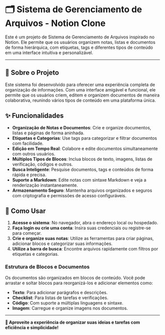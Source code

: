 # 🗂️ Sistema de Gerenciamento de Arquivos - Notion Clone

Este é um projeto de Sistema de Gerenciamento de Arquivos inspirado no Notion. Ele permite que os usuários organizem notas, listas e documentos de forma hierárquica, com etiquetas, tags e diferentes tipos de conteúdo em uma interface intuitiva e personalizável.

---

## 📌 Sobre o Projeto

Este sistema foi desenvolvido para oferecer uma experiência completa de organização de informações. Com uma interface amigável e funcional, ele permite que os usuários criem, editem e organizem documentos de maneira colaborativa, reunindo vários tipos de conteúdo em uma plataforma única.

## ✨ Funcionalidades

- **Organização de Notas e Documentos**: Crie e organize documentos, listas e páginas de forma aninhada.
- **Etiquetas e Categorias**: Use tags para categorizar e filtrar documentos com facilidade.
- **Edição em Tempo Real**: Colabore e edite documentos simultaneamente com outros usuários.
- **Múltiplos Tipos de Blocos**: Inclua blocos de texto, imagens, listas de verificação, códigos e outros.
- **Busca Inteligente**: Pesquise documentos, tags e conteúdos de forma rápida e precisa.
- **Suporte a Markdown**: Edite notas com sintaxe Markdown e veja a renderização instantaneamente.
- **Armazenamento Seguro**: Mantenha arquivos organizados e seguros com criptografia e permissões de acesso configuráveis.

## 🚀 Como Usar

1. **Acesse o sistema**: No navegador, abra o endereço local ou hospedado.
2. **Faça login ou crie uma conta**: Insira suas credenciais ou registre-se para começar.
3. **Crie e organize suas notas**: Utilize as ferramentas para criar páginas, adicionar blocos e categorizar suas informações.
4. **Utilize a barra de busca**: Encontre arquivos rapidamente com filtros por etiquetas e categorias.

### Estrutura de Blocos e Documentos

Os documentos são organizados em blocos de conteúdo. Você pode arrastar e soltar blocos para reorganizá-los e adicionar elementos como:

- **Texto**: Para adicionar parágrafos e descrições.
- **Checklist**: Para listas de tarefas e verificações.
- **Código**: Com suporte a múltiplas linguagens e sintaxe.
- **Imagem**: Carregue e organize imagens nos documentos.

---

**🌟 Aproveite a experiência de organizar suas ideias e tarefas com eficiência e simplicidade!**
